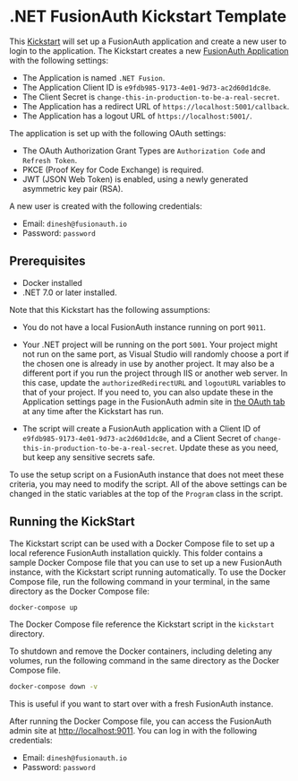 # .NET FusionAuth Kickstart Template

This [Kickstart](https://fusionauth.io/docs/v1/tech/installation-guide/kickstart) will set up a FusionAuth application and create a new user to login to the application. The Kickstart creates a new [FusionAuth Application](https://fusionauth.io/docs/v1/tech/core-concepts/applications) with the following settings:

- The Application is named `.NET Fusion`.
- The Application Client ID is `e9fdb985-9173-4e01-9d73-ac2d60d1dc8e`.
- The Client Secret is `change-this-in-production-to-be-a-real-secret`.
- The Application has a redirect URL of `https://localhost:5001/callback`.
- The Application has a logout URL of `https://localhost:5001/`.

The application is set up with the following OAuth settings:

- The OAuth Authorization Grant Types are `Authorization Code` and `Refresh Token`.
- PKCE (Proof Key for Code Exchange) is required.
- JWT (JSON Web Token) is enabled, using a newly generated asymmetric key pair (RSA).

A new user is created with the following credentials:
- Email: `dinesh@fusionauth.io`
- Password: `password`

## Prerequisites

-  Docker installed
- .NET 7.0 or later installed.

Note that this Kickstart has the following assumptions:

- You do not have a local FusionAuth instance running on port `9011`.

- Your .NET project will be running on the port `5001`. Your project might not run on the same port, as Visual Studio will randomly choose a port if the chosen one is already in use by another project. It may also be a different port if you run the project through IIS or another web server. In this case, update the `authorizedRedirectURL` and `logoutURL` variables to that of your project. If you need to, you can also update these in the Application settings page in the FusionAuth admin site in [the OAuth tab](https://fusionauth.io/docs/v1/tech/core-concepts/applications#oauth) at any time after the Kickstart has run.

- The script will create a FusionAuth application with a Client ID of `e9fdb985-9173-4e01-9d73-ac2d60d1dc8e`, and a Client Secret of `change-this-in-production-to-be-a-real-secret`. Update these as you need, but keep any sensitive secrets safe.

To use the setup script on a FusionAuth instance that does not meet these criteria, you may need to modify the script. All of the above settings can be changed in the static variables at the top of the `Program` class in the script.

## Running the KickStart

The Kickstart script can be used with a Docker Compose file to set up a local reference FusionAuth installation quickly. This folder contains a sample Docker Compose file that you can use to set up a new FusionAuth instance, with the Kickstart script running automatically. To use the Docker Compose file, run the following command in your terminal, in the same directory as the Docker Compose file:

```bash
docker-compose up
``` 

The Docker Compose file reference the Kickstart script in the `kickstart` directory. 

To shutdown and remove the Docker containers, including deleting any volumes, run the following command in the same directory as the Docker Compose file.

```bash
docker-compose down -v
```

This is useful if you want to start over with a fresh FusionAuth instance.

After running the Docker Compose file, you can access the FusionAuth admin site at [http://localhost:9011](http://localhost:9011). You can log in with the following credentials:

- Email: `dinesh@fusionauth.io`
- Password: `password`
